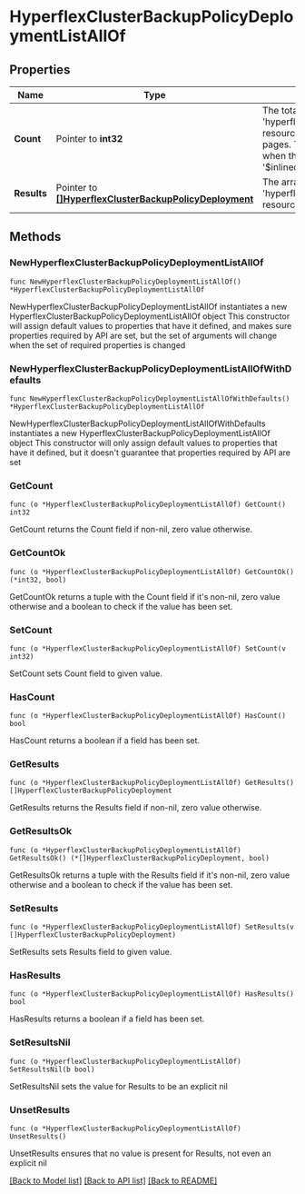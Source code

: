 # HyperflexClusterBackupPolicyDeploymentListAllOf

## Properties

Name | Type | Description | Notes
------------ | ------------- | ------------- | -------------
**Count** | Pointer to **int32** | The total number of &#39;hyperflex.ClusterBackupPolicyDeployment&#39; resources matching the request, accross all pages. The &#39;Count&#39; attribute is included when the HTTP GET request includes the &#39;$inlinecount&#39; parameter. | [optional] 
**Results** | Pointer to [**[]HyperflexClusterBackupPolicyDeployment**](hyperflex.ClusterBackupPolicyDeployment.md) | The array of &#39;hyperflex.ClusterBackupPolicyDeployment&#39; resources matching the request. | [optional] 

## Methods

### NewHyperflexClusterBackupPolicyDeploymentListAllOf

`func NewHyperflexClusterBackupPolicyDeploymentListAllOf() *HyperflexClusterBackupPolicyDeploymentListAllOf`

NewHyperflexClusterBackupPolicyDeploymentListAllOf instantiates a new HyperflexClusterBackupPolicyDeploymentListAllOf object
This constructor will assign default values to properties that have it defined,
and makes sure properties required by API are set, but the set of arguments
will change when the set of required properties is changed

### NewHyperflexClusterBackupPolicyDeploymentListAllOfWithDefaults

`func NewHyperflexClusterBackupPolicyDeploymentListAllOfWithDefaults() *HyperflexClusterBackupPolicyDeploymentListAllOf`

NewHyperflexClusterBackupPolicyDeploymentListAllOfWithDefaults instantiates a new HyperflexClusterBackupPolicyDeploymentListAllOf object
This constructor will only assign default values to properties that have it defined,
but it doesn't guarantee that properties required by API are set

### GetCount

`func (o *HyperflexClusterBackupPolicyDeploymentListAllOf) GetCount() int32`

GetCount returns the Count field if non-nil, zero value otherwise.

### GetCountOk

`func (o *HyperflexClusterBackupPolicyDeploymentListAllOf) GetCountOk() (*int32, bool)`

GetCountOk returns a tuple with the Count field if it's non-nil, zero value otherwise
and a boolean to check if the value has been set.

### SetCount

`func (o *HyperflexClusterBackupPolicyDeploymentListAllOf) SetCount(v int32)`

SetCount sets Count field to given value.

### HasCount

`func (o *HyperflexClusterBackupPolicyDeploymentListAllOf) HasCount() bool`

HasCount returns a boolean if a field has been set.

### GetResults

`func (o *HyperflexClusterBackupPolicyDeploymentListAllOf) GetResults() []HyperflexClusterBackupPolicyDeployment`

GetResults returns the Results field if non-nil, zero value otherwise.

### GetResultsOk

`func (o *HyperflexClusterBackupPolicyDeploymentListAllOf) GetResultsOk() (*[]HyperflexClusterBackupPolicyDeployment, bool)`

GetResultsOk returns a tuple with the Results field if it's non-nil, zero value otherwise
and a boolean to check if the value has been set.

### SetResults

`func (o *HyperflexClusterBackupPolicyDeploymentListAllOf) SetResults(v []HyperflexClusterBackupPolicyDeployment)`

SetResults sets Results field to given value.

### HasResults

`func (o *HyperflexClusterBackupPolicyDeploymentListAllOf) HasResults() bool`

HasResults returns a boolean if a field has been set.

### SetResultsNil

`func (o *HyperflexClusterBackupPolicyDeploymentListAllOf) SetResultsNil(b bool)`

 SetResultsNil sets the value for Results to be an explicit nil

### UnsetResults
`func (o *HyperflexClusterBackupPolicyDeploymentListAllOf) UnsetResults()`

UnsetResults ensures that no value is present for Results, not even an explicit nil

[[Back to Model list]](../README.md#documentation-for-models) [[Back to API list]](../README.md#documentation-for-api-endpoints) [[Back to README]](../README.md)


